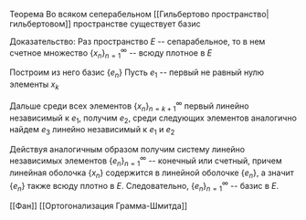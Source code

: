 Теорема
Во всяком сеперабельном [[Гильбертово пространство|гильбертовом]] пространстве существует базис

Доказательство:
Раз пространство $E$  -- сепарабельное, то в нем счетное множество $\left\{ x_{n} \right\}_{n=1}^{\infty}$ -- всюду плотное в $E$

Построим из него базис $\left\{ e_{n} \right\}$
Пусть $e_{1}$ -- первый не равный нулю элементы $x_{k}$

Дальше среди всех элементов $\left\{ x_{n} \right\}_{n=k+1}^{\infty}$ первый линейно независимый к $e_{1}$, получим $e_{2}$, среди следующих элементов аналогично найдем $e_{3}$ линейно независимый к $e_{1}$ и $e_{2}$

Действуя аналогичным образом получим систему линейно независимых элементов $\left\{ e_{n} \right\}_{n=1}^{\infty}$ -- конечный или счетный, причем линейная оболочка $\left\{ x_{n} \right\}$ содержится в линейной оболочке $\left\{ e_{n} \right\}$, а значит $\left\{ e_{n} \right\}$ также всюду плотно в $E$.
Следовательно, $\left\{ e_{n} \right\}_{n=1}^{\infty}$ -- базис в $E$.

[[Фан]] [[Ортогонализация Грамма-Шмитда]]